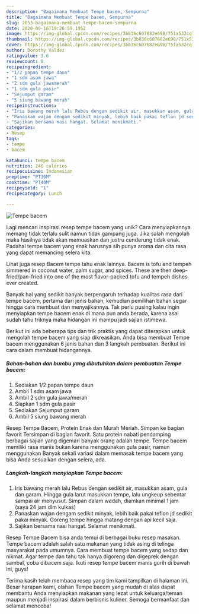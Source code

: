 ```yaml
---
description: "Bagaimana Membuat Tempe bacem, Sempurna"
title: "Bagaimana Membuat Tempe bacem, Sempurna"
slug: 2053-bagaimana-membuat-tempe-bacem-sempurna
date: 2020-09-16T19:26:59.195Z
image: https://img-global.cpcdn.com/recipes/3b836c607682e698/751x532cq70/tempe-bacem-foto-resep-utama.jpg
thumbnail: https://img-global.cpcdn.com/recipes/3b836c607682e698/751x532cq70/tempe-bacem-foto-resep-utama.jpg
cover: https://img-global.cpcdn.com/recipes/3b836c607682e698/751x532cq70/tempe-bacem-foto-resep-utama.jpg
author: Dorothy Valdez
ratingvalue: 3.6
reviewcount: 8
recipeingredient:
- "1/2 papan tempe daun"
- "1 sdm asam jawa"
- "2 sdm gula jawamerah"
- "1 sdm gula pasir"
- "Sejumput garam"
- "5 siung bawang merah"
recipeinstructions:
- "Iris bawang merah lalu Rebus dengan sedikit air, masukkan asam, gula dan garam. Hingga gula larut masukkan tempe, lalu ungkeup sebentar sampai air menyusut. Simpan dalam wadah, diamkan minimal 1 jam (saya 24 jam dlm kulkas)"
- "Panaskan wajan dengam sedikit minyak, lebih baik pakai teflon jd sedikit pakai minyak. Goreng tempe hingga matang dengan api kecil saja."
- "Sajikan bersama nasi hangat. Selamat menikmati."
categories:
- Resep
tags:
- tempe
- bacem

katakunci: tempe bacem 
nutrition: 246 calories
recipecuisine: Indonesian
preptime: "PT36M"
cooktime: "PT48M"
recipeyield: "1"
recipecategory: Lunch

---
```



![Tempe bacem](https://img-global.cpcdn.com/recipes/3b836c607682e698/751x532cq70/tempe-bacem-foto-resep-utama.jpg)

Lagi mencari inspirasi resep tempe bacem yang unik? Cara menyiapkannya memang tidak terlalu sulit namun tidak gampang juga. Jika salah mengolah maka hasilnya tidak akan memuaskan dan justru cenderung tidak enak. Padahal tempe bacem yang enak harusnya sih punya aroma dan cita rasa yang dapat memancing selera kita.

Lihat juga resep Bacem tempe tahu enak lainnya. Bacem is tofu and tempeh simmered in coconut water, palm sugar, and spices. These are then deep-fried/pan-fried into one of the most flavor-packed tofu and tempeh dishes ever created.

Banyak hal yang sedikit banyak berpengaruh terhadap kualitas rasa dari tempe bacem, pertama dari jenis bahan, kemudian pemilihan bahan segar hingga cara membuat dan menyajikannya. Tak perlu pusing kalau ingin menyiapkan tempe bacem enak di mana pun anda berada, karena asal sudah tahu triknya maka hidangan ini mampu jadi sajian istimewa.


Berikut ini ada beberapa tips dan trik praktis yang dapat diterapkan untuk mengolah tempe bacem yang siap dikreasikan. Anda bisa membuat Tempe bacem menggunakan 6 jenis bahan dan 3 langkah pembuatan. Berikut ini cara dalam membuat hidangannya.

<!--inarticleads1-->

##### Bahan-bahan dan bumbu yang dibutuhkan dalam pembuatan Tempe bacem:

1. Sediakan 1/2 papan tempe daun
1. Ambil 1 sdm asam jawa
1. Ambil 2 sdm gula jawa/merah
1. Siapkan 1 sdm gula pasir
1. Sediakan Sejumput garam
1. Ambil 5 siung bawang merah


Resep Tempe Bacem, Protein Enak dan Murah Meriah. Simpan ke bagian favorit Tersimpan di bagian favorit. Satu protein nabati pendamping berbagai sajian yang digemari banyak orang adalah tempe. Tempe bacem memiliki rasa manis bukan karena menggunakan gula pasir, namun menggunakan Banyak sekali variasi dalam memasak tempe bacem yang bisa Anda sesuaikan dengan selera, ada. 

<!--inarticleads2-->

##### Langkah-langkah menyiapkan Tempe bacem:

1. Iris bawang merah lalu Rebus dengan sedikit air, masukkan asam, gula dan garam. Hingga gula larut masukkan tempe, lalu ungkeup sebentar sampai air menyusut. Simpan dalam wadah, diamkan minimal 1 jam (saya 24 jam dlm kulkas)
1. Panaskan wajan dengam sedikit minyak, lebih baik pakai teflon jd sedikit pakai minyak. Goreng tempe hingga matang dengan api kecil saja.
1. Sajikan bersama nasi hangat. Selamat menikmati.


Resep Tempe Bacem bisa anda temui di berbagai buku resep masakan. Tempe bacem adalah salah satu makanan yang tidak asing di telinga masyarakat pada umumnya. Cara membuat tempe bacem yang sedap dan nikmat. Agar tempe dan tahu tak hanya digoreng dan digeprek dengan sambal, coba dibacem saja. Ikuti resep tempe bacem manis gurih di bawah ini, guys! 

Terima kasih telah membaca resep yang tim kami tampilkan di halaman ini. Besar harapan kami, olahan Tempe bacem yang mudah di atas dapat membantu Anda menyiapkan makanan yang lezat untuk keluarga/teman maupun menjadi inspirasi dalam berbisnis kuliner. Semoga bermanfaat dan selamat mencoba!
